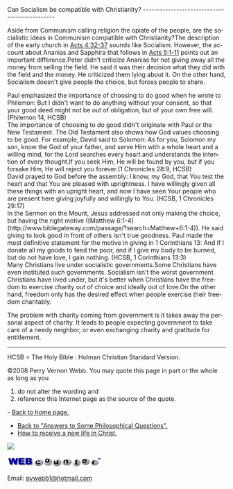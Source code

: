  <head> <title>(PVW) Can Socialism be compatible with Christianity?</title> <meta content="IE=9" http-equiv="X-UA-Compatible"></meta> <link href="css/page_style.css" rel="stylesheet" type="text/css"></link> </head><body lang="EN-US"><div class="page_style">Can Socialism be compatible with Christianity?
----------------------------------------------

Aside from Communism calling religion the opiate of the people, are the socialistic ideas in Communism compatible with Christianity?The description of the early church in [Acts 4:32-37](http://www.biblegateway.com/passage/?search=Acts+4:32-37) sounds like Socialism. However, the account about Ananias and Sapphira that follows in [Acts 5:1-11](http://www.biblegateway.com/passage/?search=Acts+5:1-11) points out an important difference.Peter didn't criticize Ananias for not giving away all the money from selling the field. He said it was their decision what they did with the field and the money. He criticized them lying about it. On the other hand, Socialism doesn't give people the choice, but forces people to share.

<div class="p">Paul emphasized the importance of choosing to do good when he wrote to Philemon: But I didn't want to do anything without your consent, so that your good deed might not be out of obligation, but of your own free will. (Philemon 14, HCSB)

</div><div class="p">The importance of choosing to do good didn't originate with Paul or the New Testament. The Old Testament also shows how God values choosing to be good. For example, David said to Solomon: As for you, Solomon my son, know the God of your father, and serve Him with a whole heart and a willing mind, for the Lord searches every heart and understands the intention of every thought.If you seek Him, He will be found by you, but if you forsake Him, He will reject you forever.(1 Chronicles 28:9, HCSB)

</div><div class="p">David prayed to God before the assembly: I know, my God, that You test the heart and that You are pleased with uprightness. I have willingly given all these things with an upright heart, and now I have seen Your people who are present here giving joyfully and willingly to You. (HCSB, 1 Chronicles 29:17)

</div><div class="p">In the Sermon on the Mount, Jesus addressed not only making the choice, but having the right motive ([Matthew 6:1-4](http://www.biblegateway.com/passage/?search=Matthew+6:1-4)). He said giving to look good in front of others isn't true goodness. Paul made the most definitive statement for the motive in giving in 1 Corinthians 13: And if I donate all my goods to feed the poor,  
 and if I give my body to be burned,  
 but do not have love, I gain nothing. (HCSB, 1 Corinthians 13:3)

</div>Many Christians live under socialistic governments.Some Christians have even instituted such governments. Socialism isn't the worst government Christians have lived under, but it's better when Christians have the freedom to exercise charity out of choice and ideally out of love.On the other hand, freedom only has the desired effect when people exercise their freedom charitably.

The problem with charity coming from government is it takes away the personal aspect of charity. It leads to people expecting government to take care of a needy neighbor, or even exchanging charity and gratitude for entitlement.

- - - - - -

 HCSB = The Holy Bible : Holman Christian Standard Version. <div class="copy">©2008 Perry Vernon Webb. You may quote this page in part or the whole as long as you   
 1) do not alter the wording and   
 2) reference this Internet page as the source of the quote. </div> </div>- [Back to home page.](noframesindex.html)
- [Back to "Answers to Some Philosophical Questions".](philosop.html)
- [How to receive a new life in Christ.](gospel.html)
 
![](http://counter.digits.com/wc/-d/4/pvwebb)

[![digits](images/wc-03.gif)](http://www.digits.com/)

Email: [pvwebb1@hotmail.com](mailto:pvwebb1@hotmail.com)

 